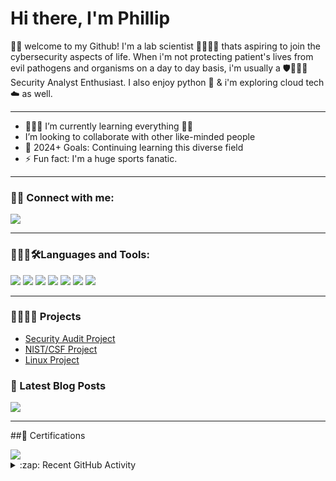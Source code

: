 # Hi there, I'm Phillip 



👋🏽 welcome to my Github! I'm a lab scientist 🔬👨🏽‍🔬 thats aspiring to join the cybersecurity aspects of life. When i'm not protecting patient's lives from evil pathogens and organisms on a day to day basis, i'm usually a 🛡️👨🏽‍💻 Security Analyst Enthusiast. I also enjoy python 🐍 & i'm exploring cloud tech ☁️ as well.

---




- 👨🏽‍🏫 I’m currently learning everything 😵‍💫
-  I’m looking to collaborate with other like-minded people
- 🥅 2024+ Goals: Continuing learning this diverse field
- ⚡ Fun fact: I'm a huge sports fanatic. 

---

### 🤳🏽 Connect with me:

<a href="https://linkedin.com/in/PWOODS12"><img src="https://img.shields.io/badge/-LinkedIn-0072b1?&style=for-the-badge&logo=linkedin&logoColor=white" /></a>

---

### 👨🏽‍💻🛠️Languages and Tools:
<div>
<a href="https://tryhackme.com/p/PHILNYETECHGUY"><img src="https://img.shields.io/badge/-TryHackMe-%23212C42?style=for-the-badge&logo=tryhackme&logoColor=white"/></a>
<a href="https://www.wireshark.org/"><img src="https://img.shields.io/badge/-Wireshark-%231679A7?style=for-the-badge&logo=wireshark&logoColor=white"/></a>
<img src="https://img.shields.io/badge/-Microsoft_Defender_for_Endpoint-00A4EF?&style=for-the-badge&logo=Microsoft&logoColor=white" />
<img src="https://img.shields.io/badge/-Splunk-000000?&style=for-the-badge&logo=Splunk&logoColor=white" />
<img src="https://img.shields.io/badge/-Velociraptor-4B275F?&style=for-the-badge&logo=Velociraptor&logoColor=white" />
<img src="https://img.shields.io/badge/Linux-FCC624?style=for-the-badge&logo=linux&logoColor=black" />
<img src="https://img.shields.io/badge/Python-3776AB?style=for-the-badge&logo=python&logoColor=white"/>
</div>


---

### 👷🏽‍♂️🔨 Projects
- [Security Audit Project](https://github.com/PMW25/Security-Audit)
- [NIST/CSF Project](https://github.com/PMW25/NIST-Cybersecurity-Framework-Project)
- [Linux Project](https://github.com/PMW25/Linux-Project)

### 📕 Latest Blog Posts

<a href="https://medium.com/@PhillipTEDTalk"><img src="https://img.shields.io/badge/Medium-12100E?style=for-the-badge&logo=medium&logoColor=white"/></a>


---

##📜 Certifications

<img src="https://img.shields.io/badge/-Security%2B-FF0000?&style=for-the-badge&logo=CompTIA&logoColor=white" /> 




<details>
  <summary>:zap: Recent GitHub Activity</summary>
  
<!--START_SECTION:activity-->
1. 💪 Opened PR [#64130](https://github.com/vercel/next.js/pull/64130) in [vercel/next.js](https://github.com/vercel/next.js)
2. 💪 Opened PR [#1261](https://github.com/syntaxfm/website/pull/1261) in [syntaxfm/website](https://github.com/syntaxfm/website)
3. 🗣 Commented on [#1235](https://github.com/shadcn-ui/ui/issues/1235#issuecomment-1679215686) in [shadcn-ui/ui](https://github.com/shadcn-ui/ui)
4. ❗ Opened issue [#1235](https://github.com/shadcn-ui/ui/issues/1235) in [shadcn-ui/ui](https://github.com/shadcn-ui/ui)

<!--END_SECTION:activity-->

</details>



  
